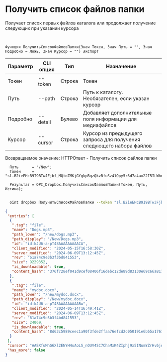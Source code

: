 ﻿---
sidebar_position: 2
---

# Получить список файлов папки
 Получает список первых файлов каталога или продолжает получение следующих при указании курсора


<br/>


`Функция ПолучитьСписокФайловПапки(Знач Токен, Знач Путь = "", Знач Подробно = Ложь, Знач Курсор = "") Экспорт`

  | Параметр | CLI опция | Тип | Назначение |
  |-|-|-|-|
  | Токен | --token | Строка | Токен |
  | Путь | --path | Строка | Путь к каталогу. Необязателен, если указан курсор |
  | Подробно | --detail | Булево | Добавляет дополнительные поля информации для медиафайлов |
  | Курсор | --cursor | Строка | Курсор из предыдущего запроса для получения следующего набора файлов |

  
  Возвращаемое значение:   HTTPОтвет - Получить список файлов папки





```bsl title="Пример кода"
  Путь      = "/New";
  Токен     = "sl.B2ieEHcB9I9BTwJFjbf_MQtoZMKjGYgkpBqzQkvBfuSz41Qpy5r3d7a4ax22I5ILWhd9KLbN5L...";
  
  Результат = OPI_Dropbox.ПолучитьСписокФайловПапки(Токен, Путь, Истина);
```
	


```sh title="Пример команды CLI"
    
  oint dropbox ПолучитьСписокФайловПапки --token "sl.B2ieEHcB9I9BTwJFjbf_MQtoZMKjGYgkpBqzQkvBfuSz41Qpy5r3d7a4ax22I5ILWhd9KLbN5L..." --path %path% --detail %detail% --cursor %cursor%

```

```json title="Результат"
{
 "entries": [
  {
   ".tag": "file",
   "name": "Dogs.mp3",
   "path_lower": "/new/dogs.mp3",
   "path_display": "/New/Dogs.mp3",
   "id": "id:kJU6-a-pT48AAAAAAAAACA",
   "client_modified": "2024-05-15T16:58:30Z",
   "server_modified": "2024-06-09T13:12:45Z",
   "rev": "61a74c9e3b3f3bd841553",
   "size": 9229352,
   "is_downloadable": true,
   "content_hash": "376f728ef041d9cef08406f16debc12de89d83130e69c66a817fd834d2d82dc2"
  },
  {
   ".tag": "file",
   "name": "mydoc.docx",
   "path_lower": "/new/mydoc.docx",
   "path_display": "/New/mydoc.docx",
   "id": "id:kJU6-a-pT48AAAAAAAAABw",
   "client_modified": "2024-05-14T16:49:41Z",
   "server_modified": "2024-06-09T13:12:45Z",
   "rev": "61a74c9e3b3f4bd841553",
   "size": 24069,
   "is_downloadable": true,
   "content_hash": "8d63c5989ceec1a90f3fde2ffaa76efcd2c050191e6b55a1761e4e352590bd8c"
  }
 ],
 "cursor": "AAEXfuMhG6Xl2ENYH4uAoLS_nOUV4SC7ChaMxK4ZIphj9x5INumYZrHv6jqph4fgkOy6PpFTTaaJ4BTjzVGZnTk7tB5wCCp1Eogn8gCW-Agz-ej4X6ir5p-KX63vBgDV0OZ-boy78oUXMJeOtU9sjEij34BoqBCtWYOFje4PXhEV3KwVySRWzPlXSEq9arMo1AaP8PFuDxx6JTxSGRdcQwnc",
 "has_more": false
}
```

